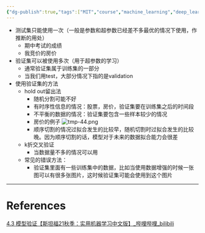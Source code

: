 ```yaml
---
{"dg-publish":true,"tags":["MIT","course","machine_learning","deep_learning"],"permalink":"/Inbox/study/人工智能/机器学习/MIT21秋课程/4.3 模型验证/","dgPassFrontmatter":true}
---
```



- 测试集只能使用一次（一般是参数和超参数已经差不多最优的情况下使用，作推断的用处）
	- 期中考试的成绩
	- 我竞价的房价
- 验证集可以被使用多次（用于超参数的学习）
	- 通常验证集属于训练集的一部分
	- 当我们用test，大部分情况下指的是validation
- 使用验证集的方法
	- hold out留出法
		- 随机分割可能不好
		- 有时序性信息的情况：股票，房价，验证集要在训练集之后的时间段
		- 不平衡的数据的情况：验证集要包含一些样本较少的情况
		- 房价的例子
		![tmp-44.png](/img/user/Assets/attachments/tmp/tmp-44.png)
		- 顺序切割的情况过拟合发生的比较早，随机切割时过拟合发生的比较晚。因为顺序切割的话，模型对于未来的数据拟合能力会很差
	- k折交叉验证
		- 当数据量不多的情况可以用
	- 常见的错误方法：
		- 验证集里面有一些训练集中的数据，比如当使用数据增强的时候一张图可以有很多张图片，这时候验证集可能会使用到这个图片

---
# References
[4.3 模型验证【斯坦福21秋季：实用机器学习中文版】_哔哩哔哩_bilibili](https://www.bilibili.com/video/BV1Dh411x7hZ?spm_id_from=333.788.videopod.sections&vd_source=73a67190a2e14f51c71c0fa447f094aa)